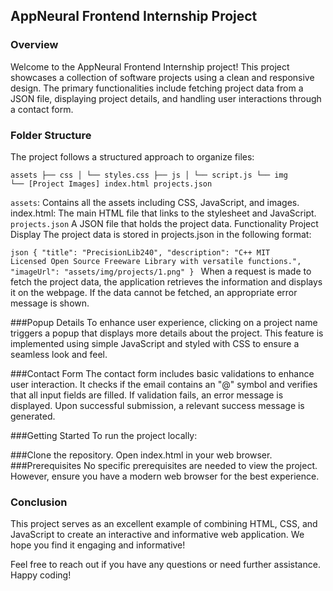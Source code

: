 ## AppNeural Frontend Internship Project
### Overview
Welcome to the AppNeural Frontend Internship project! This project showcases a collection of software projects using a clean and responsive design. The primary functionalities include fetching project data from a JSON file, displaying project details, and handling user interactions through a contact form.

### Folder Structure
The project follows a structured approach to organize files:


<code>assets
├── css
│   └── styles.css
├── js
│   └── script.js
└── img
    └── [Project Images]
index.html
projects.json </code>

`assets`: Contains all the assets including CSS, JavaScript, and images.
index.html: The main HTML file that links to the stylesheet and JavaScript.
`projects.json` A JSON file that holds the project data.
Functionality
Project Display
The project data is stored in projects.json in the following format:

<code>json
{
    "title": "PrecisionLib240",
    "description": "C++ MIT Licensed Open Source Freeware Library with versatile functions.",
    "imageUrl": "assets/img/projects/1.png"
}
</code>
When a request is made to fetch the project data, the application retrieves the information and displays it on the webpage. If the data cannot be fetched, an appropriate error message is shown.

###Popup Details
To enhance user experience, clicking on a project name triggers a popup that displays more details about the project. This feature is implemented using simple JavaScript and styled with CSS to ensure a seamless look and feel.

###Contact Form
The contact form includes basic validations to enhance user interaction. It checks if the email contains an "@" symbol and verifies that all input fields are filled. If validation fails, an error message is displayed. Upon successful submission, a relevant success message is generated.

###Getting Started
To run the project locally:

###Clone the repository.
Open index.html in your web browser.
###Prerequisites
No specific prerequisites are needed to view the project. However, ensure you have a modern web browser for the best experience.

### Conclusion
This project serves as an excellent example of combining HTML, CSS, and JavaScript to create an interactive and informative web application. We hope you find it engaging and informative!

Feel free to reach out if you have any questions or need further assistance. Happy coding!